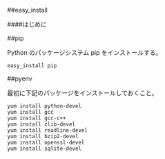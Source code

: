 ##easy_install

####はじめに

##pip

Python のパッケージシステム pip をインストールする。

```
easy_install pip
```

##pyenv

最初に下記のパッケージをインストールしておくこと。

```
yum install python-devel
yum install gcc
yum install gcc-c++
yum install zlib-devel
yum install readline-devel
yum install bzip2-devel
yum install openssl-devel
yum install sqlite-devel
```

